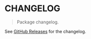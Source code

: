 # CHANGELOG

> Package changelog.

See [GitHub Releases](https://github.com/stdlib-js/utils-try-catch/releases) for the changelog.